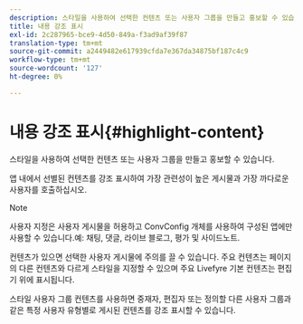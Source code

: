 ```yaml
---
description: 스타일을 사용하여 선택한 컨텐츠 또는 사용자 그룹을 만들고 홍보할 수 있습니다.
title: 내용 강조 표시
exl-id: 2c287965-bce9-4d50-849a-f3ad9af39f87
translation-type: tm+mt
source-git-commit: a2449482e617939cfda7e367da34875bf187c4c9
workflow-type: tm+mt
source-wordcount: '127'
ht-degree: 0%

---
```


# 내용 강조 표시{#highlight-content}

스타일을 사용하여 선택한 컨텐츠 또는 사용자 그룹을 만들고 홍보할 수 있습니다.

앱 내에서 선별된 컨텐츠를 강조 표시하여 가장 관련성이 높은 게시물과 가장 까다로운 사용자를 호출하십시오.

>[!NOTE]
>
>사용자 지정은 사용자 게시물을 허용하고 ConvConfig 개체를 사용하여 구성된 앱에만 사용할 수 있습니다.예: 채팅, 댓글, 라이브 블로그, 평가 및 사이드노트.

컨텐츠가 있으면 선택한 사용자 게시물에 주의를 끌 수 있습니다. 주요 컨텐츠는 페이지의 다른 컨텐츠와 다르게 스타일을 지정할 수 있으며 주요 Livefyre 기본 컨텐츠는 편집기 위에 표시됩니다.

스타일 사용자 그룹 컨텐츠를 사용하면 중재자, 편집자 또는 정의할 다른 사용자 그룹과 같은 특정 사용자 유형별로 게시된 컨텐츠를 강조 표시할 수 있습니다.
